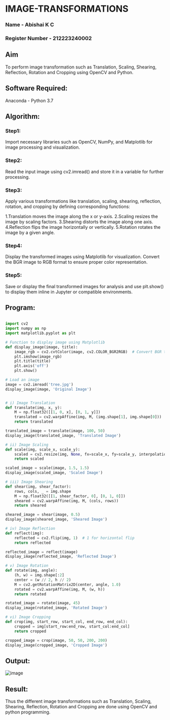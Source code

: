 # IMAGE-TRANSFORMATIONS
### Name - Abishai K C  
### Register Number - 212223240002

## Aim
To perform image transformation such as Translation, Scaling, Shearing, Reflection, Rotation and Cropping using OpenCV and Python.

## Software Required:
Anaconda - Python 3.7

## Algorithm:
### Step1:

Import necessary libraries such as OpenCV, NumPy, and Matplotlib for image processing and visualization.

### Step2:

Read the input image using cv2.imread() and store it in a variable for further processing.


### Step3:

Apply various transformations like translation, scaling, shearing, reflection, rotation, and cropping by defining corresponding functions:

1.Translation moves the image along the x or y-axis.
2.Scaling resizes the image by scaling factors.
3.Shearing distorts the image along one axis.
4.Reflection flips the image horizontally or vertically.
5.Rotation rotates the image by a given angle.

### Step4:
Display the transformed images using Matplotlib for visualization. Convert the BGR image to RGB format to ensure proper color representation.

### Step5:
Save or display the final transformed images for analysis and use plt.show() to display them inline in Jupyter or compatible environments.

## Program:

```python

import cv2
import numpy as np
import matplotlib.pyplot as plt

# Function to display image using Matplotlib
def display_image(image, title):
    image_rgb = cv2.cvtColor(image, cv2.COLOR_BGR2RGB)  # Convert BGR to RGB for proper color display
    plt.imshow(image_rgb)
    plt.title(title)
    plt.axis('off')
    plt.show()

# Load an image
image = cv2.imread('tree.jpg')
display_image(image, 'Original Image')


# i) Image Translation
def translate(img, x, y):
    M = np.float32([[1, 0, x], [0, 1, y]])
    translated = cv2.warpAffine(img, M, (img.shape[1], img.shape[0]))
    return translated

translated_image = translate(image, 100, 50)
display_image(translated_image, 'Translated Image')

# ii) Image Scaling
def scale(img, scale_x, scale_y):
    scaled = cv2.resize(img, None, fx=scale_x, fy=scale_y, interpolation=cv2.INTER_LINEAR)
    return scaled

scaled_image = scale(image, 1.5, 1.5)
display_image(scaled_image, 'Scaled Image')

# iii) Image Shearing
def shear(img, shear_factor):
    rows, cols, _ = img.shape
    M = np.float32([[1, shear_factor, 0], [0, 1, 0]])
    sheared = cv2.warpAffine(img, M, (cols, rows))
    return sheared

sheared_image = shear(image, 0.5)
display_image(sheared_image, 'Sheared Image')

# iv) Image Reflection
def reflect(img):
    reflected = cv2.flip(img, 1)  # 1 for horizontal flip
    return reflected

reflected_image = reflect(image)
display_image(reflected_image, 'Reflected Image')

# v) Image Rotation
def rotate(img, angle):
    (h, w) = img.shape[:2]
    center = (w // 2, h // 2)
    M = cv2.getRotationMatrix2D(center, angle, 1.0)
    rotated = cv2.warpAffine(img, M, (w, h))
    return rotated

rotated_image = rotate(image, 45)
display_image(rotated_image, 'Rotated Image')

# vi) Image Cropping
def crop(img, start_row, start_col, end_row, end_col):
    cropped = img[start_row:end_row, start_col:end_col]
    return cropped

cropped_image = crop(image, 50, 50, 200, 200)
display_image(cropped_image, 'Cropped Image')

```

## Output:

![image](https://github.com/user-attachments/assets/9210fdae-24c5-471c-9eb4-f72e1c82864f)



## Result: 

Thus the different image transformations such as Translation, Scaling, Shearing, Reflection, Rotation and Cropping are done using OpenCV and python programming.

